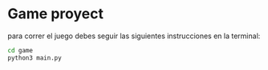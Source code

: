 # Game proyect

para correr el juego debes seguir las siguientes instrucciones en la terminal:

```sh 
cd game 
python3 main.py 
```